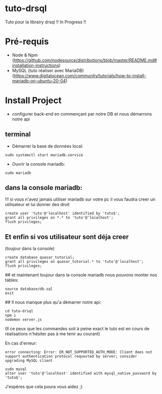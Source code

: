 # tuto-drsql
Tuto pour la librairy drsql !! In Progress !!

# Pré-requis
  - Node & Npm 
  (https://github.com/nodesource/distributions/blob/master/README.md#installation-instructions)
  - MySQL (tuto réaliser avec MariaDB)
  (https://www.digitalocean.com/community/tutorials/how-to-install-mariadb-on-ubuntu-20-04)

# Install Project
  - configurer back-end en commençant par notre DB et nous démarrons notre api

## terminal
  - Démarrer la base de données local:
```
sudo systemctl start mariadb.service
```
  - Ouvrir la console mariadb:
```
sudo mariadb
```

## dans la console mariadb:

!!! si vous n'avez jamais utiliser mariadb sur votre pc il vous faudra creer un utilisateur et lui donner des droit

```
create user 'tuto'@'localhost' identified by 'tuto$';
grant all privileges on *.* to 'tuto'@'localhost';
flush privileges;
```
## Et enfin si vos utilisateur sont déja creer
(toujour dans la console)
```
create database quasar_tutorial;
grant all privileges on quasar_tutorial.* to 'tuto'@'localhost';
flush privileges;
```

## et maintenant toujour dans la console mariadb nous pouvons monter nos tables:
```
source database/db.sql
exit
```

## Il nous manque plus qu'a démarrer notre api:
```
cd tuto-drsql
npm i
nodemon server.js
```

(Il ce peux que les commandes soit à peine exact le tuto est en cours de réalisations n'hésiter pas à me tenir au courant)

En cas d'erreur:

```
error connecting: Error: ER_NOT_SUPPORTED_AUTH_MODE: Client does not support authentication protocol requested by server; consider upgrading MySQL client
```
```
sudo mysql
alter user 'tuto'@'localhost' identified with mysql_native_password by 'tuto$';
```

J'espères que cela poura vous aidez ;)
